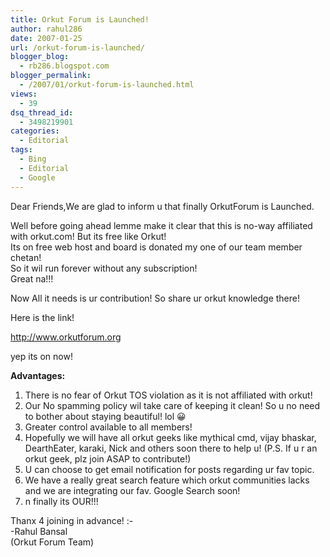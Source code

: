```yaml
---
title: Orkut Forum is Launched!
author: rahul286
date: 2007-01-25
url: /orkut-forum-is-launched/
blogger_blog:
  - rb286.blogspot.com
blogger_permalink:
  - /2007/01/orkut-forum-is-launched.html
views:
  - 39
dsq_thread_id:
  - 3498219901
categories:
  - Editorial
tags:
  - Bing
  - Editorial
  - Google
---
```

Dear Friends,We are glad to inform u that finally OrkutForum is Launched.

Well before going ahead lemme make it clear that this is no-way affiliated with orkut.com! But its free like Orkut!  
Its on free web host and board is donated my one of our team member chetan!  
So it wil run forever without any subscription!  
Great na!!!

Now All it needs is ur contribution! So share ur orkut knowledge there!

Here is the link!

http://www.orkutforum.org

yep its on now!

<span style="font-weight: bold">Advantages:</span>

  1. There is no fear of Orkut TOS violation as it is not affiliated with orkut!
  2. Our No spamming policy wil take care of keeping it clean! So u no need to bother about staying beautiful! lol 😀
  3. Greater control available to all members!
  4. Hopefully we will have all orkut geeks like mythical cmd, vijay bhaskar, DearthEater, karaki, Nick and others soon there to help u! (P.S. If u r an orkut geek, plz join ASAP to contribute!)
  5. U can choose to get email notification for posts regarding ur fav topic.
  6. We have a really great search feature which orkut communities lacks and we are integrating our fav. Google Search soon!
  7. n finally its OUR!!!

Thanx 4 joining in advance! <img src="http://devilsworkshop.org/wp-includes/images/smilies/simple-smile.png" alt=":-)" class="wp-smiley" style="height: 1em; max-height: 1em;" />  
-Rahul Bansal  
(Orkut Forum Team)
